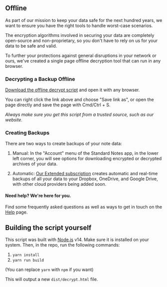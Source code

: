 ## Offline

As part of our mission to keep your data safe for the next hundred years, we want to ensure you have the right tools to handle worst-case scenarios.

The encryption algorithms involved in securing your data are completely open-source and non-proprietary, so you don't have to rely on us for your data to be safe and valid.

To further your protections against general disruptions in your network or ours, we've created a single page offline decryption tool that can run in any browser.

### Decrypting a Backup Offline

[Download the offline decrypt script](https://raw.githubusercontent.com/standardnotes/snjs/master/packages/decrypt/dist/decrypt.html) and open it with any browser.

You can right click the link above and choose "Save link as", or open the page directly and save the page with Cmd/Ctrl + S.

_Always make sure you get this script from a trusted source, such as our website._

### Creating Backups

There are two ways to create backups of your note data:

1. Manual: In the "Account" menu of the Standard Notes app, in the lower left corner, you will see options for downloading encrypted or decrypted archives of your data.

2. Automatic: [Our Extended subscription](https://standardnotes.com/extensions) creates automatic and real-time backups of all your data to your Dropbox, OneDrive, and Google Drive, with other cloud providers being added soon.

#### Need help? We're here for you.

Find some frequently asked questions as well as ways to get in touch on the [Help](https://standardnotes.com/help) page.

## Building the script yourself

This script was built with [Node.js](https://nodejs.org/) v14. Make sure it is installed on your system.
Then, in the repo, run the following commands:

1. `yarn install`
2. `yarn run build`

(You can replace `yarn` with `npm` if you want)


This will output a new `dist/decrypt.html` file.
